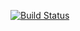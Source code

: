 [![Build Status](https://dev.azure.com/LongKelvin/AzureDevopsDemo/_apis/build/status/Build%20Project?branchName=azure-pipelines-build-netcore-project)](https://dev.azure.com/LongKelvin/AzureDevopsDemo/_build/latest?definitionId=9&branchName=azure-pipelines-build-netcore-project)
